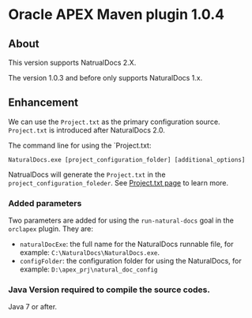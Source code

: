 Oracle APEX Maven plugin 1.0.4
========================

## About

This version supports NatrualDocs 2.X.

The version 1.0.3 and before only supports NaturalDocs 1.x.

## Enhancement

We can use the `Project.txt` as the primary configuration source. 
`Project.txt` is introduced after NaturalDocs 2.0.

The command line for using the `Project.txt:

```
NaturalDocs.exe [project_configuration_folder] [additional_options]
```

NatrualDocs will generate the `Project.txt` in the `project_configuration_foleder`. See [Project.txt page](https://www.naturaldocs.org/reference/project.txt/)
to learn more.

### Added parameters

Two parameters are added for using the `run-natural-docs` goal in the `orclapex` plugin. They are:

- `naturalDocExe`: the full name for the NaturalDocs runnable file, for example: `C:\NaturalDocs\NaturalDocs.exe`.
- `configFolder`: the configuration folder for using the NaturalDocs, for example: `D:\apex_prj\natural_doc_config` 


### Java Version required to compile the source codes.

Java 7 or after.